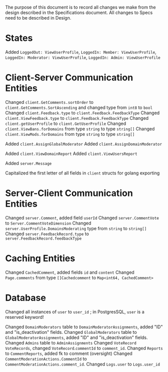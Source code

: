 

The purpose of this document is to record all changes we make from the design described in the Specifications document. All changes to Specs need to be described in Design.



# States

Added `LoggedOut: ViewUserProfile`, `LoggedIn: Member: ViewUserProfile`, `LoggedIn: Moderator: ViewUserProfile`, `LoggedIn: Admin: ViewUserProfile`

# Client-Server Communication Entities

Changed `client.GetComments.sortOrder` to `client.GetComments.SortAscending` and changed type from `int8` to `bool` 
Changed `client.Feedback.type` to `client.Feedback.FeedbackType`
Changed `client.ViewFeedback.type` to `client.Feedback.FeedbackType`
Changed `client.getUserProfile` to `client.GetUserProfile`
Changed `client.ViewBans.forDomains` from type `string` to type `string[]`
Changed `client.ViewMods.forDomains` from type `string` to type `string[]`

Added `client.AssignGlobalModerator`
Added `client.AssignDomainModerator`

Added `client.ViewDomainReport`
Added `client.ViewUsersReport`

Added `server.Message`

Capitalized the first letter of all fields in `client` structs for golang exporting


# Server-Client Communication Entities

Changed `server.Comment`, added field `userId`
Changed `server.CommentVote` to `Server.CommentVoteDimension`
Changed `server.UserProfile.DomainsModerating` type from `string` to `string[]`
Changed `server.FeedbackRecord.type` to `server.FeedbackRecord.feedbackType`


# Caching Entities

Changed `CachedComment`, added fields `id` and `content`
Changed `Page.comments` from type `[]Cachedcomment` to `Map<int64, CachedComment>`


# Database

Changed all instances of `user` to `user_id` ; in PostgresSQL, `user` is a reserved keyword!

Changed `DomainModerators` table to `DomainModeratorAssignments`, added "ID" and "is_deactivation" fields.
Changed `GlobalModerators` table to `GlobalModeratorAssignments`, added "ID" and "is_deactivation" fields.
Changed `Admins` table to `AdminAssignments`
Changed `VoteRecord` `VoteRecords`, changed `VoteRecord`.`commentId` to `comment_id`.
Changed `Reports` to `CommentReports`, added fk to comment (oversight)
Changed `CommentModerationActions.CommentId` to `CommentModerationActions.comment_id`.
Changed `Logs.user` to `Logs.user_id`


